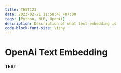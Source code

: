 ```yaml
---
title: TEST123
date: 2023-02-21 11:58:47 +07:00
tags: [Python, NLP, OpenAi]
description: Description of what text embedding is
code-block-font-size: \tiny
---
```


# OpenAi Text Embedding

<h4>TEST</h4>


